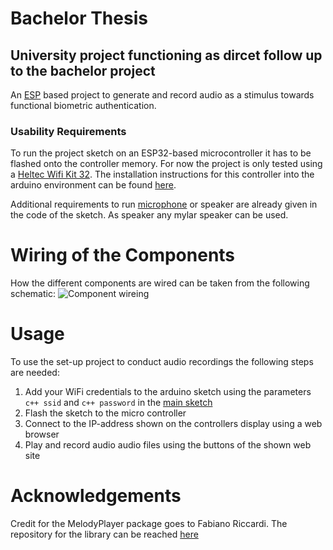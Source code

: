 # Bachelor Thesis #
## University project functioning as dircet follow up to the bachelor project ##

An [ESP](https://en.wikipedia.org/wiki/ESP32) based project to generate and record audio as a stimulus towards functional biometric authentication.

### Usability Requirements ###
To run the project sketch on an ESP32-based microcontroller it has to be flashed onto the controller memory.
For now the project is only tested using a [Heltec Wifi Kit 32](https://heltec.org/project/wifi-kit-32/).
The installation instructions for this controller into the arduino environment can be found [here](https://heltec.org/wifi_kit_install/).

Additional requirements to run [microphone](https://invensense.tdk.com/products/digital/inmp441/) or speaker are already given in the code of the sketch.
As speaker any mylar speaker can be used.

# Wiring of the Components #
How the different components are wired can be taken from the following schematic:
![Component wireing](https://raw.githubusercontent.com/webbasedToast/bachelor_project/master/Ausarbeitung/Media/Hardware_Pinout.png)

# Usage #
To use the set-up project to conduct audio recordings the following steps are needed:
 1. Add your WiFi credentials to the arduino sketch using the parameters ```c++ ssid``` and ```c++ password``` in the [main sketch](https://github.com/webbasedToast/bachelor_thesis/blob/main/recording_controller/recording_controller.ino)
 2. Flash the sketch to the micro controller
 3. Connect to the IP-address shown on the controllers display using a web browser
 4. Play and record audio audio files using the buttons of the shown web site

# Acknowledgements #
Credit for the MelodyPlayer package goes to Fabiano Riccardi.
The repository for the library can be reached [here](https://github.com/fabiuz7/melody-player-arduino)
